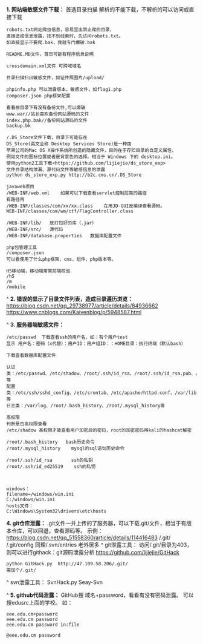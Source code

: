 **1. 网站端敏感文件下载：**
首选目录扫描
解析的不能下载，不解析的可以访问或直接下载
```
robots.txt网站爬虫信息，容易显出禁止爬的目录，
直接造成信息泄露，找不到线索时，先访问robots.txt。
如直接显示不要爬.bak，我就专门爆破.bak

README.MD文件，首页可能有程序信息说明

crossdomain.xml文件 可跨域域名

目录扫描扫出敏感文件，如证件照图片/upload/

phpinfo.php 可以泄露版本，敏感文件，如flag1.php
composer.json php框架配置

看看根目录下有没有备份文件,可以爆破
www.war//站长喜欢备份网站源码的文件
index.php.bak//备份网站源码的文件
backup.bk

/.DS_Store文件下载，目录下可能存在
DS_Store(英文全称 Desktop Services Store)是一种由
苹果公司的Mac OS X操作系统所创造的隐藏文件，目的在于存贮目录的自定义属性，
例如文件的图标位置或者是背景色的选择。相当于 Windows 下的 desktop.ini。
使用python2工具下载<https://github.com/lijiejie/ds_store_exp>
文件目录结构泄漏、源代码文件等敏感信息的泄露
python ds_store_exp.py http://b2c.cms.cn/.DS_Store

javaweb项目
/WEB-INF/web.xml    如果可以下载查看servlet控制层类的路径
有路径再
/WEB-INF/classes/com/xx/xx.class    在用JD-GUI反编译查看源码。
WEB-INF/classes/com/wm/ctf/FlagController.class

/WEB-INF/lib/   放打包好的库（.jar）
/WEB-INF/src/   源代码
/WEB-INF/database.properties   数据库配置文件

php包管理工具
/composer.json
可以看使用了什么php框架，cms，组件，php版本等。

H5移动端，移动端常常前端校验
/h5
/m
/mobile
```
 
^
**2. 错误的显示了目录文件列表，造成目录遍历浏览：**
<https://blog.csdn.net/qq_29738977/article/details/84936662>
<https://www.cnblogs.com/Kaivenblog/p/5948587.html>

^
**3. 服务器端敏感文件：**
```
/etc/passwd  下载查看ssh的用户名，如：有个用户test
显示 用户名：密码（x代替）：用户ID：用户组ID：：HOME目录：执行终端（默认bash）

下载查看数据库配置文件

认证类：/etc/passwd、/etc/shadow、/root/.ssh/id_rsa、/root/.ssh/id_rsa.pub、/root/.ssh/authorized_keys等  
配置类：/etc/ssh/sshd_config、/etc/crontab、/etc/apache/httpd.conf、/var/lib/mysql/my.cnf等  
日志类：/var/log、/root/.bash_history、/root/.mysql_history等

高权限
判断是否高权限查看
/etc/shadow 高权限才能查看用户加密后的密码，root的加密密码用kali的hashcat解密

/root/.bash_history   bash历史命令
/root/.mysql_history    mysql的sql语句历史命令

/root/.ssh/id_rsa       ssh的私钥
/root/.ssh/id_ed25519    ssh的私钥



windows：
filename=/windows/win.ini
C:/windows/win.ini
hosts文件：
C:\Windows\System32\drivers\etc\hosts
```

**4. git仓库泄露：**
.git文件一并上传的了服务器，可以下载.git/文件，相当于有版本仓库，可以回退，查看源码等。
示例：<https://blog.csdn.net/qq_51558360/article/details/114416483>
/.git/
/.git/config
同理/.svn/entries 老外居多
^
git泄露工具：
访问/.git/目录为403，则可以进行githack：git源码泄露分析
<https://github.com/lijiejie/GitHack>
```
python GitHack.py  http://47.109.58.206/.git/
需加个/.git/
```
^
svn泄露工具：
SvnHack.py
Seay-Svn


^
**5. github代码泄露：**
GitHub搜 域名+password，看看有没有密码泄露。
可以搜edusrc上面的学校。
如：
```
eee.edu.cm+password
eee.edu.cm password
eee.edu.cm password in:file

@eee.edu.cm password
```